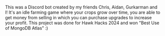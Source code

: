 This was a Discord bot created by my friends Chris, Aidan, Gurkarman and I! It's an idle farming game where your crops grow over time, you are able to get money from selling in which you can purchase upgrades to increase your profit. This project was done for Hawk Hacks 2024 and won "Best Use of MongoDB Atlas" :)
